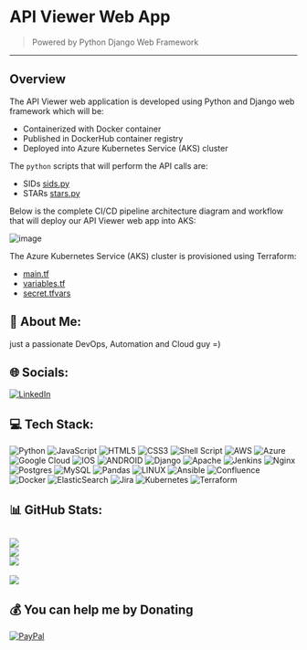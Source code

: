# API Viewer Web App
> Powered by Python Django Web Framework
----
## Overview

The API Viewer web application is developed using Python and Django web framework which will be: 

- Containerized with Docker container
- Published in DockerHub container registry
- Deployed into Azure Kubernetes Service (AKS) cluster

The `python` scripts that will perform the API calls are:
- SIDs [sids.py](https://github.com/dexterbdevera/aldemo/blob/main/code/src/sids.py)
- STARs [stars.py](https://github.com/dexterbdevera/aldemo/blob/main/code/src/stars.py)

Below is the complete CI/CD pipeline architecture diagram and workflow that will deploy our API Viewer web app into AKS:

![image](https://github.com/dexterbdevera/aldemo/assets/90995830/1742feeb-c4da-4883-a463-ef46cd30c662)

The Azure Kubernetes Service (AKS) cluster is provisioned using Terraform:
- [main.tf](https://github.com/dexterbdevera/aldemo/blob/main/terraform/main.tf)
- [variables.tf](https://github.com/dexterbdevera/aldemo/blob/main/terraform/variables.tf)
- [secret.tfvars](https://github.com/dexterbdevera/aldemo/blob/main/terraform/secret.tfvars)

## 💫 About Me:
just a passionate DevOps, Automation and Cloud guy =)

## 🌐 Socials:
[![LinkedIn](https://img.shields.io/badge/LinkedIn-%230077B5.svg?logo=linkedin&logoColor=white)](https://linkedin.com/in/dexterbdevera) 

## 💻 Tech Stack:
![Python](https://img.shields.io/badge/python-3670A0?style=for-the-badge&logo=python&logoColor=ffdd54) ![JavaScript](https://img.shields.io/badge/javascript-%23323330.svg?style=for-the-badge&logo=javascript&logoColor=%23F7DF1E) ![HTML5](https://img.shields.io/badge/html5-%23E34F26.svg?style=for-the-badge&logo=html5&logoColor=white) ![CSS3](https://img.shields.io/badge/css3-%231572B6.svg?style=for-the-badge&logo=css3&logoColor=white) ![Shell Script](https://img.shields.io/badge/shell_script-%23121011.svg?style=for-the-badge&logo=gnu-bash&logoColor=white) ![AWS](https://img.shields.io/badge/AWS-%23FF9900.svg?style=for-the-badge&logo=amazon-aws&logoColor=white) ![Azure](https://img.shields.io/badge/azure-%230072C6.svg?style=for-the-badge&logo=azure-devops&logoColor=white) ![Google Cloud](https://img.shields.io/badge/Google%20Cloud-%234285F4.svg?style=for-the-badge&logo=google-cloud&logoColor=white) ![IOS](https://img.shields.io/badge/IOS-%2320232a.svg?style=for-the-badge&logo=apple&logoColor=white) ![ANDROID](https://img.shields.io/badge/android-%2320232a.svg?style=for-the-badge&logo=android&logoColor=%a4c639) ![Django](https://img.shields.io/badge/django-%23092E20.svg?style=for-the-badge&logo=django&logoColor=white) ![Apache](https://img.shields.io/badge/apache-%23D42029.svg?style=for-the-badge&logo=apache&logoColor=white) ![Jenkins](https://img.shields.io/badge/jenkins-%232C5263.svg?style=for-the-badge&logo=jenkins&logoColor=white) ![Nginx](https://img.shields.io/badge/nginx-%23009639.svg?style=for-the-badge&logo=nginx&logoColor=white) ![Postgres](https://img.shields.io/badge/postgres-%23316192.svg?style=for-the-badge&logo=postgresql&logoColor=white) ![MySQL](https://img.shields.io/badge/mysql-%2300f.svg?style=for-the-badge&logo=mysql&logoColor=white) ![Pandas](https://img.shields.io/badge/pandas-%23150458.svg?style=for-the-badge&logo=pandas&logoColor=white) ![LINUX](https://img.shields.io/badge/Linux-FCC624?style=for-the-badge&logo=linux&logoColor=black) ![Ansible](https://img.shields.io/badge/ansible-%231A1918.svg?style=for-the-badge&logo=ansible&logoColor=white) ![Confluence](https://img.shields.io/badge/confluence-%23172BF4.svg?style=for-the-badge&logo=confluence&logoColor=white) ![Docker](https://img.shields.io/badge/docker-%230db7ed.svg?style=for-the-badge&logo=docker&logoColor=white) ![ElasticSearch](https://img.shields.io/badge/-ElasticSearch-005571?style=for-the-badge&logo=elasticsearch) ![Jira](https://img.shields.io/badge/jira-%230A0FFF.svg?style=for-the-badge&logo=jira&logoColor=white) ![Kubernetes](https://img.shields.io/badge/kubernetes-%23326ce5.svg?style=for-the-badge&logo=kubernetes&logoColor=white) ![Terraform](https://img.shields.io/badge/terraform-%235835CC.svg?style=for-the-badge&logo=terraform&logoColor=white)

## 📊 GitHub Stats:
![](https://github-readme-stats.vercel.app/api?username=dexterbdevera&theme=dark&hide_border=true&include_all_commits=false&count_private=false)<br/>
![](https://github-readme-streak-stats.herokuapp.com/?user=dexterbdevera&theme=dark&hide_border=true)<br/>
![](https://github-readme-stats.vercel.app/api/top-langs/?username=dexterbdevera&theme=dark&hide_border=true&include_all_commits=false&count_private=false&layout=compact)
---
[![](https://visitcount.itsvg.in/api?id=dexterbdevera&icon=0&color=0)](https://visitcount.itsvg.in)

## 💰 You can help me by Donating
[![PayPal](https://img.shields.io/badge/PayPal-00457C?style=for-the-badge&logo=paypal&logoColor=white)](https://paypal.me/dexdvguitars) 

<!-- Proudly created with GPRM ( https://gprm.itsvg.in ) -->


